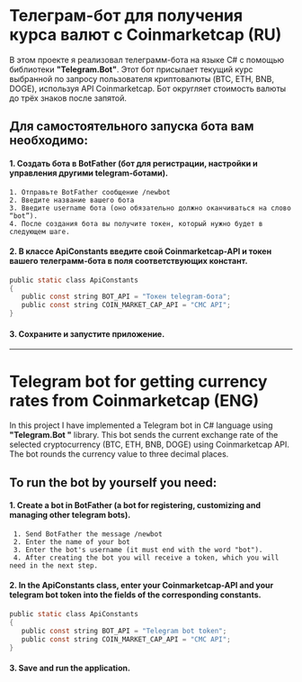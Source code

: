 # Телеграм-бот для получения курса валют с **Coinmarketcap** (RU)

В этом проекте я реализовал телеграмм-бота на языке C# с помощью библиотеки **"Telegram.Bot"**. Этот бот присылает текущий курс выбранной по запросу пользователя криптовалюты (BTC, ETH, BNB, DOGE), используя API Coinmarketcap. Бот округляет стоимость валюты до трёх знаков после запятой.

## Для самостоятельного запуска бота вам необходимо:
#### 1. Создать бота в **BotFather** (бот для регистрации, настройки и управления другими telegram-ботами).
    1. Отправьте BotFather сообщение /newbot
    2. Введите название вашего бота
    3. Введите username бота (оно обязательно должно оканчиваться на слово “bot”). 
    4. После создания бота вы получите токен, который нужно будет в следующем шаге.
#### 2. В классе **ApiConstants** введите свой Coinmarketcap-API и токен вашего телеграмм-бота в поля соответствующих констант.
   ```c sharp
   public static class ApiConstants
   {
      public const string BOT_API = "Токен telegram-бота";
      public const string COIN_MARKET_CAP_API = "CMC API";
   }
   ```
#### 3. Сохраните и запустите приложение.
---
# Telegram bot for getting currency rates from **Coinmarketcap** (ENG)

In this project I have implemented a Telegram bot in C# language using **"Telegram.Bot "** library. This bot sends the current exchange rate of the selected cryptocurrency (BTC, ETH, BNB, DOGE) using Coinmarketcap API. The bot rounds the currency value to three decimal places.

## To run the bot by yourself you need:
#### 1. Create a bot in **BotFather** (a bot for registering, customizing and managing other telegram bots).
     1. Send BotFather the message /newbot
     2. Enter the name of your bot
     3. Enter the bot's username (it must end with the word "bot"). 
     4. After creating the bot you will receive a token, which you will need in the next step.
#### 2. In the **ApiConstants** class, enter your Coinmarketcap-API and your telegram bot token into the fields of the corresponding constants.
   ```c sharp
   public static class ApiConstants
   {
      public const string BOT_API = "Telegram bot token";
      public const string COIN_MARKET_CAP_API = "CMC API";
   }
   ```
#### 3. Save and run the application.
